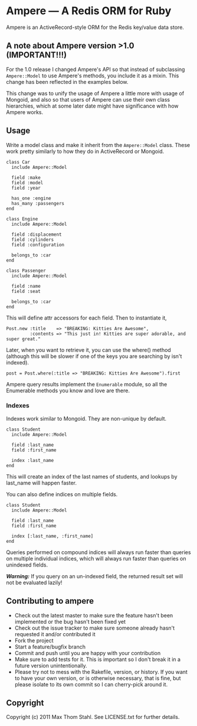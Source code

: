 # Ampere — A Redis ORM for Ruby

Ampere is an ActiveRecord-style ORM for the Redis key/value data store. 

## A note about Ampere version >1.0 (IMPORTANT!!!)

For the 1.0 release I changed Ampere's API so that instead of subclassing
`Ampere::Model` to use Ampere's methods, you include it as a mixin. This
change has been reflected in the examples below.

This change was to unify the usage of Ampere a little more with usage of
Mongoid, and also so that users of Ampere can use their own class hierarchies,
which at some later date might have significance with how Ampere works.

## Usage

Write a model class and make it inherit from the `Ampere::Model` class.
These work pretty similarly to how they do in ActiveRecord or Mongoid.

    class Car
      include Ampere::Model
      
      field :make
      field :model
      field :year

      has_one :engine
      has_many :passengers
    end

    class Engine
      include Ampere::Model
      
      field :displacement
      field :cylinders
      field :configuration
      
      belongs_to :car
    end
    
    class Passenger
      include Ampere::Model
      
      field :name
      field :seat
      
      belongs_to :car
    end

This will define attr accessors for each field. Then to instantiate it,

    Post.new :title    => "BREAKING: Kitties Are Awesome", 
             :contents => "This just in! Kitties are super adorable, and super great."

Later, when you want to retrieve it, you can use the where() method (although this will
be slower if one of the keys you are searching by isn't indexed).

    post = Post.where(:title => "BREAKING: Kitties Are Awesome").first

Ampere query results implement the `Enumerable` module, so all the Enumerable methods 
you know and love are there. 

### Indexes

Indexes work similar to Mongoid. They are non-unique by default.

    class Student
      include Ampere::Model
      
      field :last_name
      field :first_name
      
      index :last_name
    end

This will create an index of the last names of students, and lookups by
last_name will happen faster.

You can also define indices on multiple fields.
    
    class Student
      include Ampere::Model
      
      field :last_name
      field :first_name
      
      index [:last_name, :first_name]
    end

Queries performed on compound indices will always run faster than queries on multiple
individual indices, which will always run faster than queries on unindexed fields. 

_**Warning:**_ If you query on an un-indexed field, the returned result set will not be
evaluated lazily!

## Contributing to ampere
 
  * Check out the latest master to make sure the feature hasn't been implemented or the bug hasn't been fixed yet
  * Check out the issue tracker to make sure someone already hasn't requested it and/or contributed it
  * Fork the project
  * Start a feature/bugfix branch
  * Commit and push until you are happy with your contribution
  * Make sure to add tests for it. This is important so I don't break it in a future version unintentionally.
  * Please try not to mess with the Rakefile, version, or history. If you want to have your own version, or is otherwise necessary, that is fine, but please isolate to its own commit so I can cherry-pick around it.

## Copyright

Copyright (c) 2011 Max Thom Stahl. See LICENSE.txt for further details.


